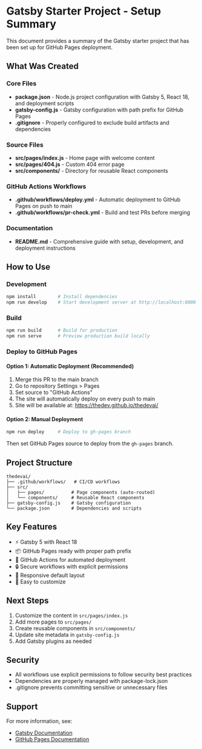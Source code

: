 # Gatsby Starter Project - Setup Summary

This document provides a summary of the Gatsby starter project that has been set up for GitHub Pages deployment.

## What Was Created

### Core Files
- **package.json** - Node.js project configuration with Gatsby 5, React 18, and deployment scripts
- **gatsby-config.js** - Gatsby configuration with path prefix for GitHub Pages
- **.gitignore** - Properly configured to exclude build artifacts and dependencies

### Source Files
- **src/pages/index.js** - Home page with welcome content
- **src/pages/404.js** - Custom 404 error page
- **src/components/** - Directory for reusable React components

### GitHub Actions Workflows
- **.github/workflows/deploy.yml** - Automatic deployment to GitHub Pages on push to main
- **.github/workflows/pr-check.yml** - Build and test PRs before merging

### Documentation
- **README.md** - Comprehensive guide with setup, development, and deployment instructions

## How to Use

### Development
```bash
npm install        # Install dependencies
npm run develop    # Start development server at http://localhost:8000
```

### Build
```bash
npm run build      # Build for production
npm run serve      # Preview production build locally
```

### Deploy to GitHub Pages

#### Option 1: Automatic Deployment (Recommended)
1. Merge this PR to the main branch
2. Go to repository Settings > Pages
3. Set source to "GitHub Actions"
4. The site will automatically deploy on every push to main
5. Site will be available at: https://thedev.github.io/thedevai/

#### Option 2: Manual Deployment
```bash
npm run deploy     # Deploy to gh-pages branch
```
Then set GitHub Pages source to deploy from the `gh-pages` branch.

## Project Structure
```
thedevai/
├── .github/workflows/   # CI/CD workflows
├── src/
│   ├── pages/          # Page components (auto-routed)
│   └── components/     # Reusable React components
├── gatsby-config.js    # Gatsby configuration
└── package.json        # Dependencies and scripts
```

## Key Features
- ⚡️ Gatsby 5 with React 18
- 📦 GitHub Pages ready with proper path prefix
- 🤖 GitHub Actions for automated deployment
- 🔒 Secure workflows with explicit permissions
- 📱 Responsive default layout
- 🎨 Easy to customize

## Next Steps
1. Customize the content in `src/pages/index.js`
2. Add more pages to `src/pages/`
3. Create reusable components in `src/components/`
4. Update site metadata in `gatsby-config.js`
5. Add Gatsby plugins as needed

## Security
- All workflows use explicit permissions to follow security best practices
- Dependencies are properly managed with package-lock.json
- .gitignore prevents committing sensitive or unnecessary files

## Support
For more information, see:
- [Gatsby Documentation](https://www.gatsbyjs.com/docs/)
- [GitHub Pages Documentation](https://docs.github.com/en/pages)
